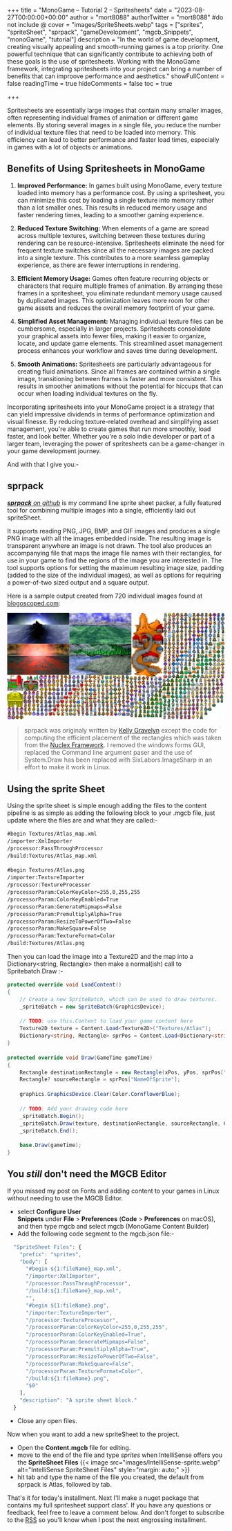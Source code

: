 +++
title = "MonoGame – Tutorial 2 – Spritesheets"
date = "2023-08-27T00:00:00+00:00"
author = "mort8088"
authorTwitter = "mort8088" #do not include @
cover = "images/SpriteSheets.webp"
tags = ["sprites", "spriteSheet", "sprpack", "gameDevelopment", "mgcb_Snippets", "monoGame", "tutorial"]
description = "In the world of game development, creating visually appealing and smooth-running games is a top priority. One powerful technique that can significantly contribute to achieving both of these goals is the use of spritesheets. Working with the MonoGame framework, integrating spritesheets into your project can bring a number of benefits that can improove performance and aesthetics."
showFullContent = false
readingTime = true
hideComments = false
toc = true

+++

Spritesheets are essentially large images that contain many smaller images, often representing individual frames of animation or different game elements. By storing several images in a single file, you reduce the number of individual texture files that need to be loaded into memory. This efficiency can lead to better performance and faster load times, especially in games with a lot of objects or animations.

## Benefits of Using Spritesheets in MonoGame

1. **Improved Performance:** In games built using MonoGame, every texture loaded into memory has a performance cost. By using a spritesheet, you can minimize this cost by loading a single texture into memory rather than a lot smaller ones. This results in reduced memory usage and faster rendering times, leading to a smoother gaming experience.

1. **Reduced Texture Switching:** When elements of a game are spread across multiple textures, switching between these textures during rendering can be resource-intensive. Spritesheets eliminate the need for frequent texture switches since all the necessary images are packed into a single texture. This contributes to a more seamless gameplay experience, as there are fewer interruptions in rendering.

1. **Efficient Memory Usage:** Games often feature recurring objects or characters that require multiple frames of animation. By arranging these frames in a spritesheet, you eliminate redundant memory usage caused by duplicated images. This optimization leaves more room for other game assets and reduces the overall memory footprint of your game.

1. **Simplified Asset Management:** Managing individual texture files can be cumbersome, especially in larger projects. Spritesheets consolidate your graphical assets into fewer files, making it easier to organize, locate, and update game elements. This streamlined asset management process enhances your workflow and saves time during development.

1. **Smooth Animations:** Spritesheets are particularly advantageous for creating fluid animations. Since all frames are contained within a single image, transitioning between frames is faster and more consistent. This results in smoother animations without the potential for hiccups that can occur when loading individual textures on the fly.

Incorporating spritesheets into your MonoGame project is a strategy that can yield impressive dividends in terms of performance optimization and visual finesse. By reducing texture-related overhead and simplifying asset management, you're able to create games that run more smoothly, load faster, and look better. Whether you're a solo indie developer or part of a larger team, leveraging the power of spritesheets can be a game-changer in your game development journey.

And with that I give you:-

## sprpack

[***sprpack** on github*](https://github.com/mort8088/sprpack) is my command line sprite sheet packer, a fully featured tool for combining multiple images into a single, efficiently laid out spriteSheet.

It supports reading PNG, JPG, BMP, and GIF images and produces a single PNG image with all the images embedded inside. The resulting image is transparent anywhere an image is not drawn. The tool also produces an accompanying file that maps the image file names with their rectangles, for use in your game to find the regions of the image you are interested in. The tool supports options for setting the maximum resulting image size, padding (added to the size of the individual images), as well as options for requiring a power-of-two sized output and a square output.

Here is a sample output created from 720 individual images found at [blogoscoped.com](http://blogoscoped.com/archive/2006-08-08-n51.html):

![Example SpriteSheet](https://github.com/mort8088/sprpack/raw/master/images/Sheet1.png)

> sprpack was originaly written by [Kelly Gravelyn](https://ohthesetrees.com/) except the code for computing the efficient placement of the rectangles which was taken from the [Nuclex Framework](http://blog.nuclex-games.com/tags/nuclex-framework/). I removed the windows forms GUI, replaced the Command line argument paser and the use of System.Draw has been replaced with SixLabors.ImageSharp in an effort to make it work in Linux.

## Using the sprite Sheet

Using the sprite sheet is simple enough adding the files to the content pipeline is as simple as adding the following block to your .mgcb file, just update where the files are and what they are called:-

``` txt
#begin Textures/Atlas_map.xml
/importer:XmlImporter
/processor:PassThroughProcessor
/build:Textures/Atlas_map.xml

#begin Textures/Atlas.png
/importer:TextureImporter
/processor:TextureProcessor
/processorParam:ColorKeyColor=255,0,255,255
/processorParam:ColorKeyEnabled=True
/processorParam:GenerateMipmaps=False
/processorParam:PremultiplyAlpha=True
/processorParam:ResizeToPowerOfTwo=False
/processorParam:MakeSquare=False
/processorParam:TextureFormat=Color
/build:Textures/Atlas.png
```

Then you can load the image into a Texture2D and the map into a Dictionary<string, Rectangle> then make a normal(ish) call to Spritebatch.Draw :-

``` C#
protected override void LoadContent()
{
    // Create a new SpriteBatch, which can be used to draw textures.
    _spriteBatch = new SpriteBatch(GraphicsDevice);

    // TODO: use this.Content to load your game content here
    Texture2D texture = Content.Load<Texture2D>("Textures/Atlas");
    Dictionary<string, Rectangle> sprPos = Content.Load<Dictionary<string, Rectangle>>("Textures/Atlas_map");
}

protected override void Draw(GameTime gameTime)
{
    Rectangle destinationRectangle = new Rectangle(xPos, yPos, sprPos["NameOfSprite"].Width, sprPos["NameOfSprite"].Height)
    Rectangle? sourceRectangle = sprPos["NameOfSprite"];

    graphics.GraphicsDevice.Clear(Color.CornflowerBlue);

    // TODO: Add your drawing code here
    _spriteBatch.Begin();
    _spriteBatch.Draw(texture, destinationRectangle, sourceRectangle, Color.White);
    _spriteBatch.End();

    base.Draw(gameTime);
}
```

## You *still* don't need the MGCB Editor

If you missed my post on Fonts and adding content to your games in Linux without needing to use the MGCB Editor.

- select **Configure User Snippets** under **File** > **Preferences** (**Code** > **Preferences** on macOS), and then type mgcb and select mgcb (MonoGame Content Builder)
- Add the following code segment to the mgcb.json file:-

```JavaScript
  "SpriteSheet Files": {
    "prefix": "sprites",
    "body": [
      "#begin ${1:fileName}_map.xml",
      "/importer:XmlImporter",
      "/processor:PassThroughProcessor",
      "/build:${1:fileName}_map.xml",
      "",
      "#begin ${1:fileName}.png",
      "/importer:TextureImporter",
      "/processor:TextureProcessor",
      "/processorParam:ColorKeyColor=255,0,255,255",
      "/processorParam:ColorKeyEnabled=True",
      "/processorParam:GenerateMipmaps=False",
      "/processorParam:PremultiplyAlpha=True",
      "/processorParam:ResizeToPowerOfTwo=False",
      "/processorParam:MakeSquare=False",
      "/processorParam:TextureFormat=Color",
      "/build:${1:fileName}.png",
      "$0"
    ],
    "description": "A sprite sheet block."
  }
```

- Close any open files.

Now when you want to add a new spriteSheet to the project.

- Open the **Content.mgcb** file for editing.
- move to the end of the file and type _sprites_ when IntelliSense offers you the **SpriteSheet Files** {{< image src="images/IntelliSense-sprite.webp" alt="IntelliSense SpriteSheet Files" style="margin: auto;" >}}
- hit tab and type the name of the file you created, the default from sprpack is Atlas, followed by tab.

That's it for today's installment. Next I'll make a nuget package that contains my full spritesheet support class'. If you have any questions or feedback, feel free to leave a comment below. And don't forget to subscribe to the [RSS](/index.xml) so you'll know when I post the next engrossing installment.
